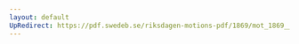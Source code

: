 ```yaml
---
layout: default
UpRedirect: https://pdf.swedeb.se/riksdagen-motions-pdf/1869/mot_1869__ak__00008/mot_1869__ak__00008_003.pdf
---
```

